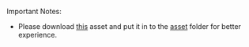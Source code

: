 Important Notes: 
- Please download [this](https://drive.google.com/file/d/16n_RbUE_McowwYVbB1wljVCC7SK5x3Cl/view?usp=sharing) asset and put it in to the [asset](https://github.com/AprilArn/School-Projects/tree/main/Website%20team-project%20fundamentals%20-%20Game%20of%20the%20Year/asset) folder for better experience.
